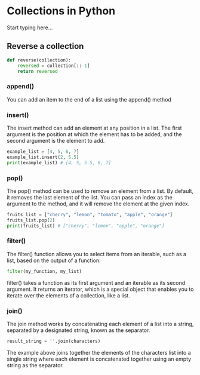 # Collections in Python

Start typing here...

## Reverse a collection

```Python
def reverse(collection):
    reversed = collection[::-1]
    return reversed
```

### append()

You can add an item to the end of a list using the append() method

### insert()

The insert method can add an element at any position in a list. The first argument is the position at which the element 
has to be added, and the second argument is the element to add.

```Python
example_list = [4, 5, 6, 7]
example_list.insert(2, 5.5)
print(example_list) # [4, 5, 5.5, 6, 7]
```

### pop()

The pop() method can be used to remove an element from a list. By default, it removes the last element of the list. 
You can pass an index as the argument to the method, and it will remove the element at the given index.

```Python
fruits_list = ["cherry", "lemon", "tomato", "apple", "orange"]
fruits_list.pop(2)
print(fruits_list) # ["cherry", "lemon", "apple", "orange"]
```

### filter()

The filter() function allows you to select items from an iterable, such as a list, based on the output of a function:

```Python
filter(my_function, my_list)
```

filter() takes a function as its first argument and an iterable as its second argument. It returns an iterator, which 
is a special object that enables you to iterate over the elements of a collection, like a list.

### join()

The join method works by concatenating each element of a list into a string, separated by a designated string, known 
as the separator.

```Python
result_string = ''.join(characters)
```

The example above joins together the elements of the characters list into a single string where each element is 
concatenated together using an empty string as the separator.